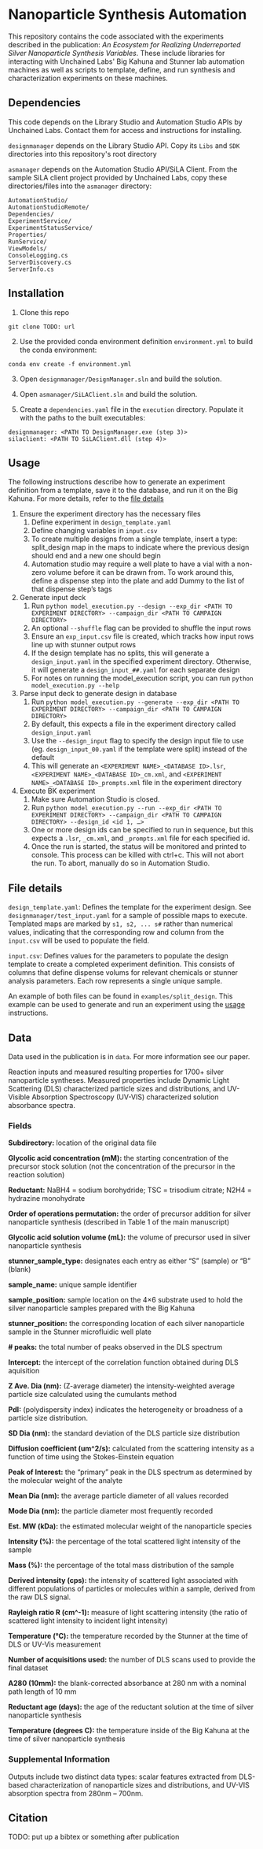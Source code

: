 # Nanoparticle Synthesis Automation
This repository contains the code associated with the experiments described in the publication: _An Ecosystem for Realizing Underreported Silver Nanoparticle Synthesis Variables_. These include libraries for interacting with Unchained Labs' Big Kahuna and Stunner lab automation machines as well as scripts to template, define, and run synthesis and characterization experiments on these machines.

## Dependencies
This code depends on the Library Studio and Automation Studio APIs by Unchained Labs. Contact them for access and instructions for installing.

`designmanager` depends on the Library Studio API. Copy its `Libs` and `SDK` directories into this repository's root directory

`asmanager` depends on the Automation Studio API/SiLA Client. From the sample SiLA client project provided by Unchained Labs, copy these directories/files into the `asmanager` directory:
```
AutomationStudio/
AutomationStudioRemote/
Dependencies/
ExperimentService/
ExperimentStatusService/
Properties/
RunService/
ViewModels/
ConsoleLogging.cs
ServerDiscovery.cs
ServerInfo.cs
```

## Installation
1. Clone this repo
```
git clone TODO: url
```

2. Use the provided conda environment definition `environment.yml` to build the conda environment:
```
conda env create -f environment.yml
```

3. Open `designmanager/DesignManager.sln` and build the solution.

4. Open `asmanager/SiLAClient.sln` and build the solution.

5. Create a `dependencies.yaml` file in the `execution` directory. Populate it with the paths to the built executables:
```
designmanager: <PATH TO DesignManager.exe (step 3)>
silaclient: <PATH TO SiLAClient.dll (step 4)>
```

## Usage
The following instructions describe how to generate an experiment definition from a template, save it to the database, and run it on the Big Kahuna. For more details, refer to the [file details](#file-details)

1. Ensure the experiment directory has the necessary files
    1. Define experiment in `design_template.yaml`
    2. Define changing variables in `input.csv`
    3. To create multiple designs from a single template, insert a type: split_design map in the maps to indicate where the previous design should end and a new one should begin
    4. Automation studio may require a well plate to have a vial with a non-zero volume before it can be drawn from. To work around this, define a dispense step into the plate and add Dummy to the list of that dispense step’s tags
2. Generate input deck
    1. Run `python model_execution.py --design --exp_dir <PATH TO EXPERIMENT DIRECTORY> --campaign_dir <PATH TO CAMPAIGN DIRECTORY>`
    2. An optional `--shuffle` flag can be provided to shuffle the input rows
    3. Ensure an `exp_input.csv` file is created, which tracks how input rows line up with stunner output rows
    4. If the design template has no splits, this will generate a `design_input.yaml` in the specified experiment directory. Otherwise, it will generate a `design_input_##.yaml` for each separate design
    5. For notes on running the model_execution script, you can run `python model_execution.py --help`
3.	Parse input deck to generate design in database
    1. Run `python model_execution.py --generate --exp_dir <PATH TO EXPERIMENT DIRECTORY> --campaign_dir <PATH TO CAMPAIGN DIRECTORY>`
    2. By default, this expects a file in the experiment directory called `design_input.yaml`
    3. Use the `--design_input` flag to specify the design input file to use (eg. `design_input_00.yaml` if the template were split) instead of the default
    4. This will generate an `<EXPERIMENT NAME>_<DATABASE ID>.lsr`, `<EXPERIMENT NAME>_<DATABASE ID>_cm.xml`, and `<EXPERIMENT NAME>_<DATABASE ID>_prompts.xml` file in the experiment directory
4.	Execute BK experiment
    1. Make sure Automation Studio is closed.
    2. Run `python model_execution.py --run --exp_dir <PATH TO EXPERIMENT DIRECTORY> --campaign_dir <PATH TO CAMPAIGN DIRECTORY> --design_id <id 1, …>`
    3. One or more design ids can be specified to run in sequence, but this expects a `.lsr`, `_cm.xml`, and `_prompts.xml` file for each specified id.
    4. Once the run is started, the status will be monitored and printed to console. This process can be killed with ctrl+c. This will not abort the run. To abort, manually do so in Automation Studio.

## File details
`design_template.yaml`: Defines the template for the experiment design. See `designmanager/test_input.yaml` for a sample of possible maps to execute. Templated maps are marked by `s1, s2, ... s#` rather than numerical values, indicating that the corresponding row and column from the `input.csv` will be used to populate the field.

`input.csv`: Defines values for the parameters to populate the design template to create a completed experiment definition. This consists of columns that define dispense volums for relevant chemicals or stunner analysis parameters. Each row represents a single unique sample.

An example of both files can be found in `examples/split_design`. This example can be used to generate and run an experiment using the [usage](#usage) instructions.

## Data
Data used in the publication is in `data`. For more information see our paper.

Reaction inputs and measured resulting properties for 1700+ silver nanoparticle syntheses. Measured properties include Dynamic Light Scattering (DLS) characterized particle sizes and distributions, and UV-Visible Absorption Spectroscopy (UV-VIS) characterized solution absorbance spectra.

### Fields
**Subdirectory:** location of the original data file

**Glycolic acid concentration (mM):** the starting concentration of the precursor stock solution (not the concentration of the precursor in the reaction solution)

**Reductant:** NaBH4 = sodium borohydride; TSC = trisodium citrate; N2H4 = hydrazine monohydrate

**Order of operations permutation:** the order of precursor addition for silver nanoparticle synthesis (described in Table 1 of the main manuscript)

**Glycolic acid solution volume (mL):** the volume of precursor used in silver nanoparticle synthesis

**stunner_sample_type:** designates each entry as either “S” (sample) or “B” (blank)

**sample_name:** unique sample identifier

**sample_position:** sample location on the 4×6 substrate used to hold the silver nanoparticle samples prepared with the Big Kahuna

**stunner_position:** the corresponding location of each silver nanoparticle sample in the Stunner microfluidic well plate

**# peaks:** the total number of peaks observed in the DLS spectrum

**Intercept:** the intercept of the correlation function obtained during DLS aquisition

**Z Ave. Dia (nm):** (Z-average diameter) the intensity-weighted average particle size calculated using the cumulants method

**PdI:** (polydispersity index) indicates the heterogeneity or broadness of a particle size distribution.

**SD Dia (nm):** the standard deviation of the DLS particle size distribution

**Diffusion coefficient (um^2/s):** calculated from the scattering intensity as a function of time using the Stokes-Einstein equation

**Peak of Interest:** the “primary” peak in the DLS spectrum as determined by the molecular weight of the analyte

**Mean Dia (nm):** the average particle diameter of all values recorded

**Mode Dia (nm):** the particle diameter most frequently recorded

**Est. MW (kDa):** the estimated molecular weight of the nanoparticle species

**Intensity (%):** the percentage of the total scattered light intensity of the sample

**Mass (%):** the percentage of the total mass distribution of the sample

**Derived intensity (cps):** the intensity of scattered light associated with different populations of particles or molecules within a sample, derived from the raw DLS signal.

**Rayleigh ratio R (cm^-1):** measure of light scattering intensity (the ratio of scattered light intensity to incident light intensity)

**Temperature (°C):** the temperature recorded by the Stunner at the time of DLS or UV-Vis measurement

**Number of acquisitions used:** the number of DLS scans used to provide the final dataset

**A280 (10mm):** the blank-corrected absorbance at 280 nm with a nominal path length of 10 mm

**Reductant age (days):** the age of the reductant solution at the time of silver nanoparticle synthesis

**Temperature (degrees C):** the temperature inside of the Big Kahuna at the time of silver nanoparticle synthesis

### Supplemental Information
Outputs include two distinct data types: scalar features extracted from DLS-based characterization of nanoparticle sizes and distributions, and UV-VIS absorption spectra from 280nm – 700nm.

## Citation
TODO: put up a bibtex or something after publication
